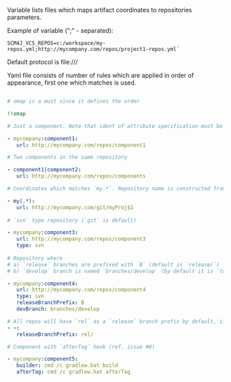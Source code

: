 Variable lists files which maps artifact coordinates to repositories parameters.

Example of variable (";" - separated): 

```
SCM4J_VCS_REPOS=c:/workspace/my-repos.yml;http://mycompany.com/repos/project1-repos.yml`
```
Default protocol is file:///

Yaml file consists of number of rules which are applied in order of appearance, first one which matches is used.

```yaml

# omap is a must since it defines the order

!!omap

# Just a component. Note that ident of attribute specification must be at least three spaces

- mycompany:component1: 
   url: http://mycompany.com/repos/component1

# Two components in the same repository

- component1|component2:
   url: http://mycompany.com/repos/components

# Coordinates which matches `my.*`. Repository name is constructed from coorinates name using regular expression

- my(.*):
   url: http://mycompany.com/git/myProj$1
  
# `svn` type repository (`git` is default)

- mycompany:component3:
   url: http://mycompany.com/repos/component3
   type: svn
  
# Repository where 
# a) `release` branches are prefixed with `B` (default is `release/`) 
# b) `develop` branch is named `branches/develop` (by default it is `trunk` or `master` according to the repository type).

- mycompany:component4:
   url: http://mycompany.com/repos/component4
   type: svn
   releaseBranchPrefix: B
   devBranch: branches/develop

# All repos will have `rel` as a `release` branch prefix by default, if not specified above
- ~:
   releaseBranchPrefix: rel/

# Component with `afterTag` hook (ref. issue #8)

- mycompany:component5:
   builder: cmd /c gradlew.bat build
   afterTag: cmd /c gradlew.bat afterTag

```
